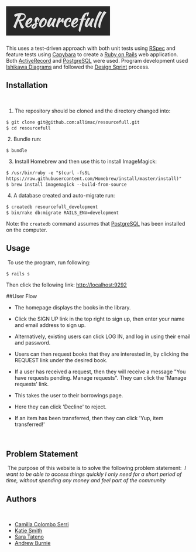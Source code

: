![Resourcefull](public/logo.png)
================================

This uses a test-driven approach with both unit tests using [RSpec](http://rspec.info) and
feature tests using [Capybara](https://github.com/jnicklas/capybara) to create a
[Ruby on Rails](http://rubyonrails.org) web application.
​
Both [ActiveRecord](http://guides.rubyonrails.org/active_record_querying.html) and [PostgreSQL](http://www.postgresql.org) were used.
​
Program development used [Ishikawa Diagrams](https://www.mindtools.com/pages/article/newTMC_03.htm) and
followed the [Design Sprint](https://developers.google.com/design-sprint/?hl=en) process.
​
## Installation
​
1. The repository should be cloned and the directory changed into:
```
$ git clone git@github.com:allimac/resourcefull.git
$ cd resourcefull
```
​
2. Bundle run:
```
$ bundle
```

3. Install Homebrew and then use this to install ImageMagick:
```
$ /usr/bin/ruby -e "$(curl -fsSL https://raw.githubusercontent.com/Homebrew/install/master/install)"
$ brew install imagemagick --build-from-source
```
​
4. A database created and auto-migrate run:
```
$ createdb resourcefull_development
$ bin/rake db:migrate RAILS_ENV=development
```
Note: the `createdb` command assumes that [PostgreSQL](http://postgresapp.com) has been installed on the computer.
​
## Usage
​
To use the program, run following:
​
```
$ rails s
```
Then click the following link: [http://localhost:9292](http://localhost:9292)

##User Flow

* The homepage displays the books in the library.

* Click the SIGN UP link in the top right to sign up, then enter your name and email address to sign up.

* Alternatively, existing users can click LOG IN, and log in using their email and password.

* Users can then request books that they are interested in, by clicking the REQUEST link under the desired book.

* If a user has received a request, then they will receive a message "You have requests pending. Manage requests". They can click the 'Manage requests' link.

* This takes the user to their borrowings page.

* Here they can click 'Decline' to reject.

* If an item has been transferred, then they can click 'Yup, item transferred!'

​
## Problem Statement
​
The purpose of this website is to solve the following problem statement:
​
*I want to be able to access things quickly I only need for a short period of time, without spending any money and feel part of the community*
​
## Authors
​
* [Camilla Colombo Serri](https://github.com/allimac)
* [Katie Smith](https://github.com/klssmith)
* [Sara Tateno](https://github.com/saratateno)
* [Andrew Burnie](https://github.com/Andrew47)
